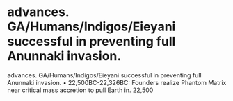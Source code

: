 # advances. GA/Humans/Indigos/Eieyani successful in preventing full Anunnaki invasion.

advances. GA/Humans/Indigos/Eieyani successful in preventing full Anunnaki invasion.
•
22,500BC-22,326BC: Founders realize Phantom Matrix near critical mass accretion to pull Earth in. 22,500